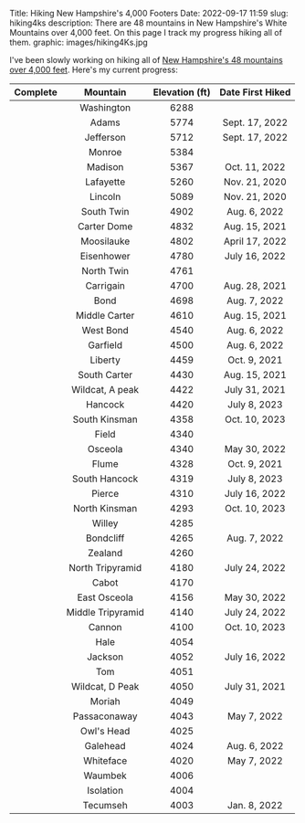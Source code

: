 Title: Hiking New Hampshire's 4,000 Footers
Date: 2022-09-17 11:59
slug: hiking4ks
description: There are 48 mountains in New Hampshire's White Mountains over 4,000 feet. On this page I track my progress hiking all of them.
graphic: images/hiking4Ks.jpg

I've been slowly working on hiking all of <a href="http://4000footers.com/nh.shtml" target="_blank">New Hampshire's 48 mountains over 4,000 feet</a>. Here's my current progress:

|  Complete  | Mountain | Elevation (ft) | Date First Hiked |
|:----------:|:--------:|:--------------:|:----------------:|
| | Washington | 6288 | |
| <i class="fas fa-check"></i> | Adams | 5774 | Sept. 17, 2022 | <!-- Oct. 11, 2022 -->
| <i class="fas fa-check"></i> | Jefferson | 5712 | Sept. 17, 2022 |
| | Monroe | 5384 | |
| <i class="fas fa-check"></i> | Madison | 5367 | Oct. 11, 2022 |
| <i class="fas fa-check"></i> | Lafayette | 5260 | Nov. 21, 2020 | <!-- Aug. 6, 2022 -->
| <i class="fas fa-check"></i> | Lincoln | 5089 | Nov. 21, 2020 | <!-- Aug. 6, 2022 -->
| <i class="fas fa-check"></i> | South Twin | 4902 | Aug. 6, 2022 |
| <i class="fas fa-check"></i> | Carter Dome | 4832 | Aug. 15, 2021 |
| <i class="fas fa-check"></i> | Moosilauke | 4802 | April 17, 2022 |
| <i class="fas fa-check"></i> | Eisenhower | 4780 | July 16, 2022 |
| | North Twin | 4761 | |
| <i class="fas fa-check"></i> | Carrigain | 4700 | Aug. 28, 2021 |
| <i class="fas fa-check"></i> | Bond | 4698 | Aug. 7, 2022 |
| <i class="fas fa-check"></i> | Middle Carter | 4610 | Aug. 15, 2021 |
| <i class="fas fa-check"></i> | West Bond | 4540 | Aug. 6, 2022 |
| <i class="fas fa-check"></i> | Garfield | 4500 | Aug. 6, 2022 |
| <i class="fas fa-check"></i> | Liberty | 4459 | Oct. 9, 2021 | <!-- Aug. 6, 2022 -->
| <i class="fas fa-check"></i> | South Carter | 4430 | Aug. 15, 2021 |
| <i class="fas fa-check"></i> | Wildcat, A peak | 4422 | July 31, 2021 |
| <i class="fas fa-check"></i> | Hancock | 4420 | July 8, 2023 |
| <i class="fas fa-check"></i> | South Kinsman | 4358 | Oct. 10, 2023 |
| | Field | 4340 | |
| <i class="fas fa-check"></i> | Osceola | 4340 | May 30, 2022 |
| <i class="fas fa-check"></i> | Flume | 4328 | Oct. 9, 2021 | <!-- Aug. 6, 2022 -->
| <i class="fas fa-check"></i> | South Hancock | 4319 | July 8, 2023 |
| <i class="fas fa-check"></i> | Pierce | 4310 | July 16, 2022 |
| <i class="fas fa-check"></i> | North Kinsman | 4293 | Oct. 10, 2023 |
| | Willey | 4285 | |
| <i class="fas fa-check"></i> | Bondcliff | 4265 | Aug. 7, 2022 |
| | Zealand | 4260 | |
| <i class="fas fa-check"></i> | North Tripyramid | 4180 | July 24, 2022 |
| | Cabot | 4170 | |
| <i class="fas fa-check"></i> | East Osceola | 4156 | May 30, 2022 |
| <i class="fas fa-check"></i> | Middle Tripyramid | 4140 | July 24, 2022 |
| <i class="fas fa-check"></i> | Cannon | 4100 | Oct. 10, 2023 |
| | Hale | 4054 | |
| <i class="fas fa-check"></i> | Jackson | 4052 | July 16, 2022 |
| | Tom | 4051 | |
| <i class="fas fa-check"></i> | Wildcat, D Peak | 4050 | July 31, 2021|
| | Moriah | 4049 | |
| <i class="fas fa-check"></i> | Passaconaway | 4043 |  May 7, 2022 |
| | Owl's Head | 4025 | |
| <i class="fas fa-check"></i> | Galehead | 4024 | Aug. 6, 2022 |
| <i class="fas fa-check"></i> | Whiteface | 4020 | May 7, 2022 |
| | Waumbek | 4006 | |
| | Isolation | 4004 | |
| <i class="fas fa-check"></i> | Tecumseh | 4003 | Jan. 8, 2022|
